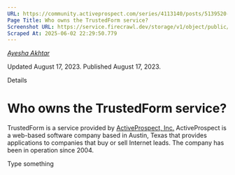 ```yaml
---
URL: https://community.activeprospect.com/series/4113140/posts/5139520-who-owns-the-trustedform-service
Page Title: Who owns the TrustedForm service?
Screenshot URL: https://service.firecrawl.dev/storage/v1/object/public/media/screenshot-6d00d222-135e-44d8-a04b-c7dd55a3d011.png
Scraped At: 2025-06-02 22:29:50.779
---
```



[_Ayesha Akhtar_](https://community.activeprospect.com/memberships/9624817-ayesha-akhtar)

Updated August 17, 2023. Published August 17, 2023.

Details

# Who owns the TrustedForm service?

TrustedForm is a service provided by [ActiveProspect, Inc.](http://www.activeprospect.com/) ActiveProspect is a web-based software company based in Austin, Texas that provides applications to companies that buy or sell Internet leads. The company has been in operation since 2004.

Type something
